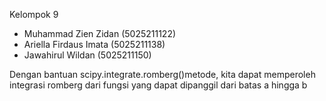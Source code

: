 Kelompok 9

- Muhammad Zien Zidan (5025211122)
- Ariella Firdaus Imata (5025211138)
- Jawahirul Wildan (5025211150)

Dengan bantuan scipy.integrate.romberg()metode, kita dapat memperoleh integrasi romberg dari fungsi yang dapat dipanggil dari batas a hingga b
